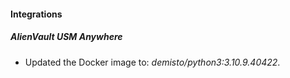 #### Integrations
##### AlienVault USM Anywhere
- Updated the Docker image to: *demisto/python3:3.10.9.40422*.
